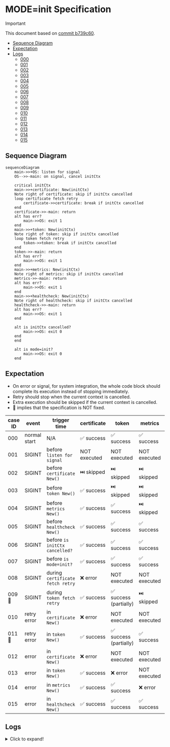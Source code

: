 # MODE=init Specification

> [!IMPORTANT]
> This document based on [commit b739c60](https://github.com/AthenZ/k8s-athenz-sia/commit/b739c6062fb7baf83e96af90cb0d1580648003fa).

- [Sequence Diagram](#sequence-diagram)
- [Expectation](#expectation)
- [Logs](#logs)
  - [000](#000)
  - [001](#001)
  - [002](#002)
  - [003](#003)
  - [004](#004)
  - [005](#005)
  - [006](#006)
  - [007](#007)
  - [008](#008)
  - [009](#009)
  - [010](#010)
  - [011](#011)
  - [012](#012)
  - [013](#013)
  - [014](#014)
  - [015](#015)

## Sequence Diagram

```mermaid
sequenceDiagram
    main->>+OS: listen for signal
    OS-->>-main: on signal, cancel initCtx

    critical initCtx
    main->>+certificate: New(initCtx)
    Note right of certificate: skip if initCtx cancelled
    loop certificate fetch retry
        certificate->>certificate: break if initCtx cancelled
    end
    certificate->>-main: return
    alt has err?
        main->>OS: exit 1
    end
    main->>+token: New(initCtx)
    Note right of token: skip if initCtx cancelled
    loop token fetch retry
        token->>token: break if initCtx cancelled
    end
    token->>-main: return
    alt has err?
        main->>OS: exit 1
    end
    main->>+metrics: New(initCtx)
    Note right of metrics: skip if initCtx cancelled
    metrics->>-main: return
    alt has err?
        main->>OS: exit 1
    end
    main->>+healthcheck: New(initCtx)
    Note right of healthcheck: skip if initCtx cancelled
    healthcheck->>-main: return
    alt has err?
        main->>OS: exit 1
    end

    alt is initCtx cancelled?
        main->>OS: exit 0
    end
    end

    alt is mode=init?
        main->>OS: exit 0
    end
```

## Expectation

- On error or signal, for system integration, the whole code block should complete its execution instead of stopping immediately.
- Retry should stop when the current context is cancelled.
- Extra execution should be skipped if the current context is cancelled.
- 🌟 implies that the specification is NOT fixed.

| case ID | event        | trigger time                     | certificate  | token                 | metrics      | healthcheck  | exit code |
| ------- | ------------ | -------------------------------- | ------------ | --------------------- | ------------ | ------------ | --------- |
| 000     | normal start | N/A                              | ✅ success    | ✅ success             | ✅ success    | ✅ success    | 0         |
| 001     | SIGINT       | before `listen for signal`       | NOT executed | NOT executed          | NOT executed | NOT executed | 2         |
| 002     | SIGINT       | before `certificate New()`       | ⏭️ skipped    | ⏭️ skipped             | ⏭️ skipped    | ⏭️ skipped    | 0         |
| 003     | SIGINT       | before `token New()`             | ✅ success    | ⏭️ skipped             | ⏭️ skipped    | ⏭️ skipped    | 0         |
| 004     | SIGINT       | before `metrics New()`           | ✅ success    | ✅ success             | ⏭️ skipped    | ⏭️ skipped    | 0         |
| 005     | SIGINT       | before `healthcheck New()`       | ✅ success    | ✅ success             | ✅ success    | ⏭️ skipped    | 0         |
| 006     | SIGINT       | before `is initCtx cancelled?`   | ✅ success    | ✅ success             | ✅ success    | ✅ success    | 0         |
| 007     | SIGINT       | before `is mode=init?`           | ✅ success    | ✅ success             | ✅ success    | ✅ success    | 0         |
| 008     | SIGINT       | during `certificate fetch retry` | ❌ error      | NOT executed          | NOT executed | NOT executed | 1         |
| 009 🌟   | SIGINT       | during `token fetch retry`       | ✅ success    | ✅ success (partially) | ⏭️ skipped    | ⏭️ skipped    | 0         |
| 010     | retry error  | in  `certificate New()`          | ❌ error      | NOT executed          | NOT executed | NOT executed | 1         |
| 011 🌟   | retry error  | in  `token New()`                | ✅ success    | ✅ success (partially) | ✅ success    | ✅ success    | 0         |
| 012     | error        | in `certificate New()`           | ❌ error      | NOT executed          | NOT executed | NOT executed | 1         |
| 013     | error        | in  `token New()`                | ✅ success    | ❌ error               | NOT executed | NOT executed | 1         |
| 014     | error        | in  `metrics New()`              | ✅ success    | ✅ success             | ❌ error      | NOT executed | 1         |
| 015     | error        | in  `healthcheck New()`          | ✅ success    | ✅ success             | ✅ success    | ❌ error      | 1         |

## Logs

<details>
<summary>Click to expand!</summary>

### 000

```text
...
INFO[2024-03-14T00:09:43+09:00] [New Role Certificate] Subject: CN=user.wfan.provider:role.dummy-role,OU=Athenz,O=,ST=,C=US, Issuer: CN=YPKI Signed Athenz CA,OU=Athenz,O=Athenz,ST=Tokyo,C=JP, NotBefore: 2024-03-13 15:09:43 +0000 UTC, NotAfter: 2054-02-06 02:13:43 +0000 UTC, SerialNumber: 1710342583035, DNSNames: [mac.user-wfan-instance.athenz.yahoo.co.jp]
...
INFO[2024-03-14T00:09:43+09:00] [New Access Token] Domain: user.wfan.provider, Role: dummy-role
INFO[2024-03-14T00:09:43+09:00] [New Role Token] Domain: user.wfan.provider, Role: dummy-role
INFO[2024-03-14T00:09:43+09:00] Token server is disabled for init mode: address[:8880]
INFO[2024-03-14T00:09:43+09:00] Metrics exporter is disabled for init mode: address[:9999]
INFO[2024-03-14T00:09:43+09:00] Health check server is disabled for init mode: address[:9998]
INFO[2024-03-14T00:09:43+09:00] Init completed!
Process 95157 has exited with status 0
```

### 001

```text
INFO[2024-03-14T00:35:12+09:00] Starting [athenz-sia] with version [65da743], built on [2024-03-14T00:08:58JST+0900]
...
Process 97566 has exited with status 2
```

### 002

```text
...
INFO[2024-03-14T00:32:06+09:00] Received signal: interrupt
INFO[2024-03-14T00:32:07+09:00] Skipped certificate provider initiation
INFO[2024-03-14T00:32:07+09:00] Skipped token provider initiation
INFO[2024-03-14T00:32:07+09:00] Skipped metrics exporter initiation
INFO[2024-03-14T00:32:07+09:00] Skipped health check initiation
INFO[2024-03-14T00:32:07+09:00] Init stopped by cause: received signal: interrupt
Process 96346 has exited with status 0
```

### 003

```text
...
INFO[2024-03-14T00:29:23+09:00] Certificate provisioning is disabled with empty options: provider service[]
...
INFO[2024-03-14T00:29:23+09:00] Received signal: interrupt
...
INFO[2024-03-14T00:29:23+09:00] [New Role Certificate] Subject: CN=user.wfan.provider:role.dummy-role,OU=Athenz,O=,ST=,C=US, Issuer: CN=YPKI Signed Athenz CA,OU=Athenz,O=Athenz,ST=Tokyo,C=JP, NotBefore: 2024-03-13 15:29:23 +0000 UTC, NotAfter: 2054-02-06 02:13:23 +0000 UTC, SerialNumber: 1710343763618, DNSNames: [mac.user-wfan-instance.athenz.yahoo.co.jp]
INFO[2024-03-14T00:29:23+09:00] Skipped token provider initiation
INFO[2024-03-14T00:29:23+09:00] Skipped metrics exporter initiation
INFO[2024-03-14T00:29:23+09:00] Skipped health check initiation
INFO[2024-03-14T00:29:23+09:00] Init stopped by cause: received signal: interrupt
Process 95157 has exited with status 0
```

### 004

```text
...
INFO[2024-03-14T00:44:00+09:00] Certificate provisioning is disabled with empty options: provider service[]
...
INFO[2024-03-14T00:44:00+09:00] [New Role Certificate] Subject: CN=user.wfan.provider:role.dummy-role,OU=Athenz,O=,ST=,C=US, Issuer: CN=YPKI Signed Athenz CA,OU=Athenz,O=Athenz,ST=Tokyo,C=JP, NotBefore: 2024-03-13 15:44:00 +0000 UTC, NotAfter: 2054-02-06 02:14:00 +0000 UTC, SerialNumber: 1710344640182, DNSNames: [mac.user-wfan-instance.athenz.yahoo.co.jp]
INFO[2024-03-14T00:44:00+09:00] Create ZTS client to fetch tokens: ...
...
INFO[2024-03-14T00:44:00+09:00] Received signal: interrupt
...
INFO[2024-03-14T00:44:00+09:00] [New Access Token] Domain: user.wfan.provider, Role: dummy-role
INFO[2024-03-14T00:44:00+09:00] [New Role Token] Domain: user.wfan.provider, Role: dummy-role
INFO[2024-03-14T00:44:00+09:00] Token server is disabled for init mode: address[:8880]
INFO[2024-03-14T00:44:00+09:00] Skipped metrics exporter initiation
INFO[2024-03-14T00:44:00+09:00] Skipped health check initiation
INFO[2024-03-14T00:44:00+09:00] Init stopped by cause: received signal: interrupt
Process 1414 has exited with status 0
```

### 005

```text
...
INFO[2024-03-14T00:49:01+09:00] Token server is disabled for init mode: address[:8880]
INFO[2024-03-14T00:49:01+09:00] Metrics exporter is disabled for init mode: address[:9999]
INFO[2024-03-14T00:49:01+09:00] Received signal: interrupt
INFO[2024-03-14T00:49:02+09:00] Skipped health check initiation
INFO[2024-03-14T00:49:02+09:00] Init stopped by cause: received signal: interrupt
Process 3637 has exited with status 0
```

### 006

```text
...
INFO[2024-03-14T00:50:12+09:00] Token server is disabled for init mode: address[:8880]
INFO[2024-03-14T00:50:12+09:00] Metrics exporter is disabled for init mode: address[:9999]
INFO[2024-03-14T00:50:12+09:00] Health check server is disabled for init mode: address[:9998]
INFO[2024-03-14T00:50:12+09:00] Received signal: interrupt
INFO[2024-03-14T00:50:13+09:00] Init stopped by cause: received signal: interrupt
Process 4811 has exited with status 0
```

### 007

```text
...
INFO[2024-03-14T00:55:25+09:00] Token server is disabled for init mode: address[:8880]
INFO[2024-03-14T00:55:25+09:00] Metrics exporter is disabled for init mode: address[:9999]
INFO[2024-03-14T00:55:25+09:00] Health check server is disabled for init mode: address[:9998]
INFO[2024-03-14T00:55:25+09:00] Received signal: interrupt
INFO[2024-03-14T00:55:26+09:00] Init completed!
Process 5378 has exited with status 0
```

### 008

```text
...
WARNING[2024-03-14T00:59:25+09:00] Error while requesting x509 role certificate to identity provider: PostRoleCertificateRequest failed for principal[user.wfan.instance.mac] to get Role Subject CommonName[user.wfan.provider:role.retry], err: 403 postrolecertificaterequestext: principal user.wfan.instance.mac is not included in the requested role(s) in domain user.wfan.provider
ERROR[2024-03-14T00:59:25+09:00] Failed to get initial certificates: PostRoleCertificateRequest failed for principal[user.wfan.instance.mac] to get Role Subject CommonName[user.wfan.provider:role.retry], err: 403 postrolecertificaterequestext: principal user.wfan.instance.mac is not included in the requested role(s) in domain user.wfan.provider. Retrying in 15.698318904s
INFO[2024-03-14T00:59:27+09:00] Received signal: interrupt
ERROR[2024-03-14T00:59:27+09:00] Failed to get initial certificates after multiple retries for init mode: PostRoleCertificateRequest failed for principal[user.wfan.instance.mac] to get Role Subject CommonName[user.wfan.provider:role.retry], err: 403 postrolecertificaterequestext: principal user.wfan.instance.mac is not included in the requested role(s) in domain user.wfan.provider
FATAL[2024-03-14T00:59:27+09:00] Error initiating certificate provider: PostRoleCertificateRequest failed for principal[user.wfan.instance.mac] to get Role Subject CommonName[user.wfan.provider:role.retry], err: 403 postrolecertificaterequestext: principal user.wfan.instance.mac is not included in the requested role(s) in domain user.wfan.provider
Process 5378 has exited with status 1
```

### 009

```text
...
ERROR[2024-03-14T01:04:47+09:00] Failed to refresh tokens: GetRoleToken failed for target [{user.wfan.provider:role.retry,,0,0}], err: 403 getroletoken: principal user.wfan.instance.mac is not included in the requested role(s) in domain user.wfan.provider. Retrying in 29.360055765s
ERROR[2024-03-14T01:04:52+09:00] Failed to refresh tokens: PostAccessTokenRequest failed for target [{user.wfan.provider:role.retry,,0,0}], err: 403 postaccesstokenrequest: principal user.wfan.instance.mac is not included in the requested role(s) in domain user.wfan.provider. Retrying in 18.9653697s
INFO[2024-03-14T01:04:54+09:00] Received signal: interrupt
INFO[2024-03-14T01:04:54+09:00] Token cache updated. accesstoken:success[1],error[1]; roletoken:success[1],error[1]
ERROR[2024-03-14T01:04:54+09:00] Failed to refresh tokens after multiple retries: GetRoleToken failed for target [{user.wfan.provider:role.retry,,0,0}], err: 403 getroletoken: principal user.wfan.instance.mac is not included in the requested role(s) in domain user.wfan.provider
ERROR[2024-03-14T01:04:54+09:00] Failed to refresh tokens after multiple retries: PostAccessTokenRequest failed for target [{user.wfan.provider:role.retry,,0,0}], err: 403 postaccesstokenrequest: principal user.wfan.instance.mac is not included in the requested role(s) in domain user.wfan.provider
INFO[2024-03-14T01:04:54+09:00] [New Access Token] Domain: user.wfan.provider, Role: dummy-role
INFO[2024-03-14T01:04:54+09:00] [New Role Token] Domain: user.wfan.provider, Role: dummy-role
INFO[2024-03-14T01:04:54+09:00] Token server is disabled for init mode: address[:8880]
INFO[2024-03-14T01:04:54+09:00] Skipped metrics exporter initiation
INFO[2024-03-14T01:04:54+09:00] Skipped health check initiation
INFO[2024-03-14T01:04:54+09:00] Init stopped by cause: received signal: interrupt
Process 5378 has exited with status 0
```

### 010

```text
...
WARNING[2024-03-14T01:10:48+09:00] Error while requesting x509 role certificate to identity provider: PostRoleCertificateRequest failed for principal[user.wfan.instance.mac] to get Role Subject CommonName[user.wfan.provider:role.retry], err: 403 postrolecertificaterequestext: principal user.wfan.instance.mac is not included in the requested role(s) in domain user.wfan.provider
ERROR[2024-03-14T01:10:48+09:00] Failed to get initial certificates after multiple retries for init mode: PostRoleCertificateRequest failed for principal[user.wfan.instance.mac] to get Role Subject CommonName[user.wfan.provider:role.retry], err: 403 postrolecertificaterequestext: principal user.wfan.instance.mac is not included in the requested role(s) in domain user.wfan.provider
FATAL[2024-03-14T01:10:48+09:00] Error initiating certificate provider: PostRoleCertificateRequest failed for principal[user.wfan.instance.mac] to get Role Subject CommonName[user.wfan.provider:role.retry], err: 403 postrolecertificaterequestext: principal user.wfan.instance.mac is not included in the requested role(s) in domain user.wfan.provider
Process 5378 has exited with status 1
```

### 011

```text
...
INFO[2024-03-14T01:16:50+09:00] Token cache updated. accesstoken:success[1],error[1]; roletoken:success[1],error[1]
ERROR[2024-03-14T01:16:50+09:00] Failed to refresh tokens after multiple retries: GetRoleToken failed for target [{user.wfan.provider:role.retry,,0,0}], err: 403 getroletoken: principal user.wfan.instance.mac is not included in the requested role(s) in domain user.wfan.provider
ERROR[2024-03-14T01:16:50+09:00] Failed to refresh tokens after multiple retries: PostAccessTokenRequest failed for target [{user.wfan.provider:role.retry,,0,0}], err: 403 postaccesstokenrequest: principal user.wfan.instance.mac is not included in the requested role(s) in domain user.wfan.provider
INFO[2024-03-14T01:16:50+09:00] [New Access Token] Domain: user.wfan.provider, Role: dummy-role
INFO[2024-03-14T01:16:50+09:00] [New Role Token] Domain: user.wfan.provider, Role: dummy-role
INFO[2024-03-14T01:16:50+09:00] Token server is disabled for init mode: address[:8880]
INFO[2024-03-14T01:16:50+09:00] Metrics exporter is disabled for init mode: address[:9999]
INFO[2024-03-14T01:16:50+09:00] Health check server is disabled for init mode: address[:9998]
INFO[2024-03-14T01:16:50+09:00] Init completed!
Process 5378 has exited with status 0
```

### 012

```text
...
INFO[2024-03-15T15:38:15+09:00] [New Role Certificate] Subject: CN=user.wfan.provider:role.dummy-role,OU=Athenz,O=,ST=,C=US, Issuer: CN=YPKI Signed Athenz CA,OU=Athenz,O=Athenz,ST=Tokyo,C=JP, NotBefore: 2024-03-15 06:38:15 +0000 UTC, NotAfter: 2054-02-06 02:13:15 +0000 UTC, SerialNumber: 1710484695930, DNSNames: [mac.user-wfan-instance.athenz.yahoo.co.jp]
FATAL[2024-03-15T15:38:15+09:00] Error initiating certificate provider: test error
Process 23905 has exited with status 1
```

### 013

```text
...
INFO[2024-03-14T01:20:10+09:00] [New Access Token] Domain: user.wfan.provider, Role: dummy-role
INFO[2024-03-14T01:20:10+09:00] [New Role Token] Domain: user.wfan.provider, Role: dummy-role
FATAL[2024-03-14T01:20:10+09:00] Error initiating token provider: test error
Process 23905 has exited with status 1
```

### 014

```text
...
INFO[2024-03-14T01:21:27+09:00] Token server is disabled for init mode: address[:8880]
FATAL[2024-03-14T01:21:27+09:00] Error initiating metrics exporter: test error
Process 24533 has exited with status 1
```

### 015

```text
...
INFO[2024-03-14T01:23:13+09:00] Token server is disabled for init mode: address[:8880]
INFO[2024-03-14T01:23:13+09:00] Metrics exporter is disabled for init mode: address[:9999]
FATAL[2024-03-14T01:23:13+09:00] Error initiating health check: test error
Process 25220 has exited with status 1
```
</details>
